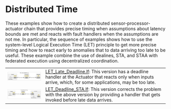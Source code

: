 # Distributed Time

These examples show how to create a distributed sensor-processor-actuator chain that provides precise timing when assumptions about latency bounds are met and reacts with fault handlers when the assumptions are not me. In particular, the sequence of examples shows how to use the system-level Logical Execution Time (LET) principle to get more precise timing and how to react early to anomalies that to data arriving too late to be useful.
These example combine the use of dealines, STA, and STAA with federated execution using decentralized coordination.

<table>
<tr>
<td> <img src="img/LET_Late_Deadline.png" alt="LET_Late_Deadline" width="400">
<td> <a href="LET_Late_Deadline.lf"> LET_Late_Deadline.lf</a>: This version has a deadline handler at the Actuator that reacts only when inputs arrive, which, for some applications, may be too late.</td>
</tr>
<tr>
<td> <img src="img/LET_Deadline_STA.png" alt="LET_Deadline_STA" width="400">
<td> <a href="LET_Deadline_STA.lf"> LET_Deadline_STA.lf</a>: This version corrects the problem with the above version by providing a handler that gets invoked before late data arrives.</td>
</tr>
</table>

